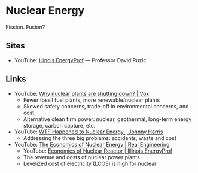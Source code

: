 # Nuclear Energy

Fission. Fusion?

## Sites

- YouTube:
  [Illinois EnergyProf](https://www.youtube.com/@illinoisenergyprof6878/videos)
  — Professor David Ruzic

## Links

- YouTube:
  [Why nuclear plants are shutting down? | Vox](https://youtu.be/KC7YD98HixM)
  - Fewer fossil fuel plants, more renewable/nuclear plants
  - Skewed safety concerns, trade-off in environmental concerns, and cost
  - Alternative clean firm power: nuclear, geothermal, long-term energy storage,
    carbon capture, etc.
- YouTube:
  [WTF Happened to Nuclear Energy | Johnny Harris](https://youtu.be/QzTgZ6kOEM8)
  - Addressing the three big problems: accidents, waste and cost
- YouTube:
  [The Economics of Nuclear Energy | Real Engineering](https://youtu.be/UC_BCz0pzMw)
  - YouTube:
    [Economics of Nuclear Reactor | Illinois EnergyProf](https://youtu.be/cbeJIwF1pVY)
  - The revenue and costs of nuclear power plants
  - Levelized cost of electricity (LCOE) is high for nuclear
